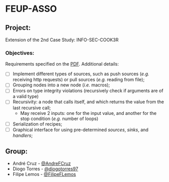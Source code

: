 # FEUP-ASSO

## Project:
Extension of the 2nd Case Study: INFO-SEC-COOK3R

### Objectives:
Requirements specified on the [PDF](./docs/InfoSecCooker.pdf).
Additional details:
- [ ] Implement different types of sources, such as push sources (_e.g._ receiving http requests) or pull sources (_e.g._ reading from file);
- [ ] Grouping nodes into a new node (_i.e._ macros);
- [ ] Errors on type integrity violations (recursively check if arguments are of a valid type)
- [ ] Recursivity: a node that calls itself, and which returns the value from the last recursive call;
  - May receive 2 inputs: one for the input value, and another for the stop condition (_e.g._ number of loops)
- [ ] Serialization of recipes;
- [ ] Graphical interface for using pre-determined _sources_, _sinks_, and _handlers_;

## Group:
* André Cruz - [@AndreFCruz](https://github.com/AndreFCruz)
* Diogo Torres - [@diogotorres97](https://github.com/diogotorres97)
* Filipe Lemos - [@FilipeFLemos](https://github.com/FilipeFLemos)
